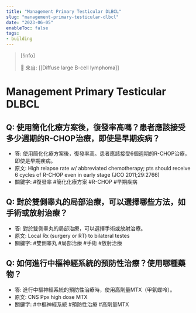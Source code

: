 ```yaml
---
title: "Management Primary Testicular DLBCL"
slug: "management-primary-testicular-dlbcl"
date: "2023-06-05"
enableToc: false
tags:
- building
---
```


> [!info]
>
> 🌱 來自: [[Diffuse large B-cell lymphoma]]

# Management Primary Testicular DLBCL

## Q: 使用簡化化療方案後，復發率高嗎？患者應該接受多少週期的R-CHOP治療，即使是早期疾病？
- 答: 使用簡化化療方案後，復發率高。患者應該接受6個週期的R-CHOP治療，即使是早期疾病。
- 原文: High relapse rate w/ abbreviated chemotherapy; pts should receive 6 cycles of R-CHOP even in early stage (JCO 2011;29:2766)
- 關鍵字: #復發率 #簡化化療方案 #R-CHOP #早期疾病

## Q: 對於雙側睾丸的局部治療，可以選擇哪些方法，如手術或放射治療？
- 答: 對於雙側睾丸的局部治療，可以選擇手術或放射治療。
- 原文: Local Rx (surgery or RT) to bilateral testes
- 關鍵字: #雙側睾丸 #局部治療 #手術 #放射治療

## Q: 如何進行中樞神經系統的預防性治療？使用哪種藥物？
- 答: 進行中樞神經系統的預防性治療時，使用高劑量MTX（甲氨蝶呤）。
- 原文: CNS Ppx high dose MTX
- 關鍵字: #中樞神經系統 #預防性治療 #高劑量MTX

